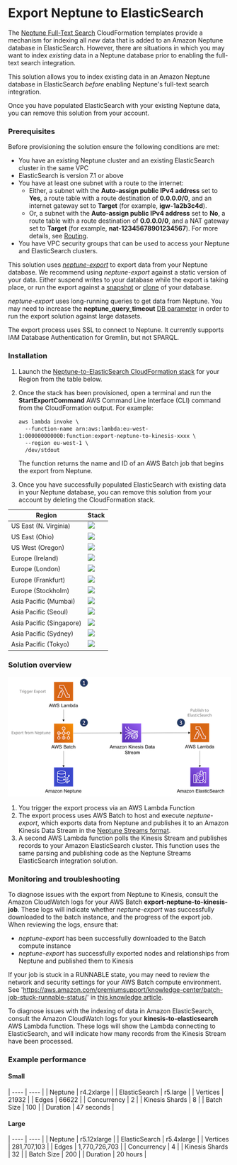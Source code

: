 # Export Neptune to ElasticSearch

The [Neptune Full-Text Search](https://docs.aws.amazon.com/neptune/latest/userguide/full-text-search-cfn-create.html) CloudFormation templates provide a mechanism for indexing all _new_ data that is added to an Amazon Neptune database in ElasticSearch. However, there are situations in which you may want to index _existing_ data in a Neptune database prior to enabling the full-text search integration.

This solution allows you to index existing data in an Amazon Neptune database in ElasticSearch _before_ enabling Neptune's full-text search integration.

Once you have populated ElasticSearch with your existing Neptune data, you can remove this solution from your account.

### Prerequisites

Before provisioning the solution ensure the following conditions are met:
  
  - You have an existing Neptune cluster and an existing ElasticSearch cluster in the same VPC
  - ElasticSearch is version 7.1 or above
  - You have at least one subnet with a route to the internet:
    - Either, a subnet with the __Auto-assign public IPv4 address__ set to __Yes__, a route table with a route destination of __0.0.0.0/0__, and an internet gateway set to __Target__ (for example, __igw-1a2b3c4d__).
    - Or, a subnet with the __Auto-assign public IPv4 address__ set to __No__, a route table with a route destination of __0.0.0.0/0__, and a NAT gateway set to __Target__ (for example, __nat-12345678901234567__). For more details, see [Routing](https://docs.aws.amazon.com/vpc/latest/userguide/VPC_Scenario2.html#VPC_Scenario2_Routinghttps://docs.aws.amazon.com/vpc/latest/userguide/VPC_Scenario2.html#VPC_Scenario2_Routing).
  - You have VPC security groups that can be used to access your Neptune and ElasticSearch clusters.
    
This solution uses [_neptune-export_](https://github.com/awslabs/amazon-neptune-tools/tree/master/neptune-export) to export data from your Neptune database. We recommend using _neptune-export_ against a static version of your data. Either suspend writes to your database while the export is taking place, or run the export against a [snapshot](https://docs.aws.amazon.com/neptune/latest/userguide/backup-restore-create-snapshot.html) or [clone](https://docs.aws.amazon.com/neptune/latest/userguide/manage-console-cloning.html) of your database.

_neptune-export_ uses long-running queries to get data from Neptune. You may need to increase the __neptune_query_timeout__ [DB parameter](https://docs.aws.amazon.com/neptune/latest/userguide/parameters.html) in order to run the export solution against large datasets.

The export process uses SSL to connect to Neptune. It currently supports IAM Database Authentication for Gremlin, but not SPARQL.
    
### Installation

  1. Launch the [Neptune-to-ElasticSearch CloudFormation stack](https://ianrob-examples.s3-eu-west-1.amazonaws.com/cloudformation-templates/export-neptune-to-elasticsearch/export-neptune-to-elasticsearch.json) for your Region from the table below.
  
  2. Once the stack has been provisioned, open a terminal and run the __StartExportCommand__ AWS Command Line Interface (CLI) command from the CloudFormation output. For example:

     ```
     aws lambda invoke \
       --function-name arn:aws:lambda:eu-west-1:000000000000:function:export-neptune-to-kinesis-xxxx \
       --region eu-west-1 \
       /dev/stdout
     ```
     
     The function returns the name and ID of an AWS Batch job that begins the export from Neptune.
     
  3. Once you have successfully populated ElasticSearch with existing data in your Neptune database, you can remove this solution from your account by deleting the CloudFormation stack.
  
| Region | Stack |
| ---- | ---- |
|US East (N. Virginia) |  [<img src="https://s3.amazonaws.com/cloudformation-examples/cloudformation-launch-stack.png">](https://us-east-1.console.aws.amazon.com/cloudformation/home?region=us-east-1#/stacks/create/review?templateURL=https://s3.amazonaws.com/aws-neptune-customer-samples/neptune-sagemaker/cloudformation-templates/export-neptune-to-elasticsearch/export-neptune-to-elasticsearch.json&stackName=neptune-index) |
|US East (Ohio) |  [<img src="https://s3.amazonaws.com/cloudformation-examples/cloudformation-launch-stack.png">](https://us-east-2.console.aws.amazon.com/cloudformation/home?region=us-east-2#/stacks/create/review?templateURL=https://s3.amazonaws.com/aws-neptune-customer-samples/neptune-sagemaker/cloudformation-templates/export-neptune-to-elasticsearch/export-neptune-to-elasticsearch.json&stackName=neptune-index) |
|US West (Oregon) |  [<img src="https://s3.amazonaws.com/cloudformation-examples/cloudformation-launch-stack.png">](https://us-west-2.console.aws.amazon.com/cloudformation/home?region=us-west-2#/stacks/create/review?templateURL=https://s3.amazonaws.com/aws-neptune-customer-samples/neptune-sagemaker/cloudformation-templates/export-neptune-to-elasticsearch/export-neptune-to-elasticsearch.json&stackName=neptune-index) |
|Europe (Ireland) |  [<img src="https://s3.amazonaws.com/cloudformation-examples/cloudformation-launch-stack.png">](https://eu-west-1.console.aws.amazon.com/cloudformation/home?region=eu-west-1#/stacks/create/review?templateURL=https://s3.amazonaws.com/aws-neptune-customer-samples/neptune-sagemaker/cloudformation-templates/export-neptune-to-elasticsearch/export-neptune-to-elasticsearch.json&stackName=neptune-index) |
|Europe (London) |  [<img src="https://s3.amazonaws.com/cloudformation-examples/cloudformation-launch-stack.png">](https://eu-west-2.console.aws.amazon.com/cloudformation/home?region=eu-west-2#/stacks/create/review?templateURL=https://s3.amazonaws.com/aws-neptune-customer-samples/neptune-sagemaker/cloudformation-templates/export-neptune-to-elasticsearch/export-neptune-to-elasticsearch.json&stackName=neptune-index) |
|Europe (Frankfurt) |  [<img src="https://s3.amazonaws.com/cloudformation-examples/cloudformation-launch-stack.png">](https://eu-central-1.console.aws.amazon.com/cloudformation/home?region=eu-central-1#/stacks/create/review?templateURL=https://s3.amazonaws.com/aws-neptune-customer-samples/neptune-sagemaker/cloudformation-templates/export-neptune-to-elasticsearch/export-neptune-to-elasticsearch.json&stackName=neptune-index) |
|Europe (Stockholm) | [<img src="https://s3.amazonaws.com/cloudformation-examples/cloudformation-launch-stack.png">](https://eu-north-1.console.aws.amazon.com/cloudformation/home?region=eu-north-1#/stacks/create/review?templateURL=https://s3.amazonaws.com/aws-neptune-customer-samples/neptune-sagemaker/cloudformation-templates/export-neptune-to-elasticsearch/export-neptune-to-elasticsearch.json&stackName=neptune-index) |
|Asia Pacific (Mumbai) | [<img src="https://s3.amazonaws.com/cloudformation-examples/cloudformation-launch-stack.png">](https://ap-south-1.console.aws.amazon.com/cloudformation/home?region=ap-south-1#/stacks/create/review?templateURL=https://s3.amazonaws.com/aws-neptune-customer-samples/neptune-sagemaker/cloudformation-templates/export-neptune-to-elasticsearch/export-neptune-to-elasticsearch.json&stackName=neptune-index) |
|Asia Pacific (Seoul) | [<img src="https://s3.amazonaws.com/cloudformation-examples/cloudformation-launch-stack.png">](https://ap-northeast-2.console.aws.amazon.com/cloudformation/home?region=ap-northeast-2#/stacks/create/review?templateURL=https://s3.amazonaws.com/aws-neptune-customer-samples/neptune-sagemaker/cloudformation-templates/export-neptune-to-elasticsearch/export-neptune-to-elasticsearch.json&stackName=neptune-index) |
|Asia Pacific (Singapore) | [<img src="https://s3.amazonaws.com/cloudformation-examples/cloudformation-launch-stack.png">](https://ap-southeast-1.console.aws.amazon.com/cloudformation/home?region=ap-southeast-1#/stacks/create/review?templateURL=https://s3.amazonaws.com/aws-neptune-customer-samples/neptune-sagemaker/cloudformation-templates/export-neptune-to-elasticsearch/export-neptune-to-elasticsearch.json&stackName=neptune-index) |
|Asia Pacific (Sydney) | [<img src="https://s3.amazonaws.com/cloudformation-examples/cloudformation-launch-stack.png">](https://ap-southeast-2.console.aws.amazon.com/cloudformation/home?region=ap-southeast-2#/stacks/create/review?templateURL=https://s3.amazonaws.com/aws-neptune-customer-samples/neptune-sagemaker/cloudformation-templates/export-neptune-to-elasticsearch/export-neptune-to-elasticsearch.json&stackName=neptune-index) |
|Asia Pacific (Tokyo) | [<img src="https://s3.amazonaws.com/cloudformation-examples/cloudformation-launch-stack.png">](https://ap-northeast-1.console.aws.amazon.com/cloudformation/home?region=ap-northeast-1#/stacks/create/review?templateURL=https://s3.amazonaws.com/aws-neptune-customer-samples/neptune-sagemaker/cloudformation-templates/export-neptune-to-elasticsearch/export-neptune-to-elasticsearch.json&stackName=neptune-index) |

### Solution overview

![Export Neptune to ElasticSearch](export-neptune-to-elasticsearch.png)

  1. You trigger the export process via an AWS Lambda Function
  2. The export process uses AWS Batch to host and execute _neptune-export_, which exports data from Neptune and publishes it to an Amazon Kinesis Data Stream in the [Neptune Streams format](https://docs.aws.amazon.com/neptune/latest/userguide/streams-change-formats.html).
  3. A second AWS Lambda function polls the Kinesis Stream and publishes records to your Amazon ElasticSearch cluster. This function uses the same parsing and publishing code as the Neptune Streams ElasticSearch integration solution.

### Monitoring and troubleshooting

To diagnose issues with the export from Neptune to Kinesis, consult the Amazon CloudWatch logs for your AWS Batch __export-neptune-to-kinesis-job__. These logs will indicate whether _neptune-export_ was successfully downloaded to the batch instance, and the progress of the export job. When reviewing the logs, ensure that:

  - _neptune-export_ has been successfully downloaded to the Batch compute instance
  - _neptune-export_ has successfully exported nodes and relationships from Neptune and published them to Kinesis
  
If your job is stuck in a RUNNABLE state, you may need to review the network and security settings for your AWS Batch compute environment. See 'https://aws.amazon.com/premiumsupport/knowledge-center/batch-job-stuck-runnable-status/' in [this knowledge article](https://aws.amazon.com/premiumsupport/knowledge-center/batch-job-stuck-runnable-status/).

To diagnose issues with the indexing of data in Amazon ElasticSearch, consult the Amazon CloudWatch logs for your __kinesis-to-elasticsearch__ AWS Lambda function. These logs will show the Lambda connecting to ElasticSearch, and will indicate how many records from the Kinesis Stream have been processed.

### Example performance

#### Small

| ---- | ---- |
| Neptune | r4.2xlarge |
| ElasticSearch | r5.large |
| Vertices | 21932 |
| Edges | 66622 |
| Concurrency | 2 |
| Kinesis Shards | 8 |
| Batch Size | 100 |
| Duration | 47 seconds |

#### Large

| ---- | ---- |
| Neptune | r5.12xlarge |
| ElasticSearch | r5.4xlarge |
| Vertices | 281,707,103 |
| Edges | 1,770,726,703 |
| Concurrency | 4 |
| Kinesis Shards | 32 |
| Batch Size | 200 |
| Duration | 20 hours |

